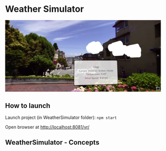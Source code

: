 # Weather Simulator

![capture](../_img/weathersimulator.png)

## How to launch

Launch project (in WeatherSimulator folder): `npm start`

Open browser at [http://localhost:8081/vr/](http://localhost:8081/vr/)

## WeatherSimulator - Concepts
